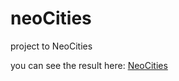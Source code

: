 # neoCities
project to NeoCities

you can see the result here: <a href="https://luteceweb.neocities.org/">NeoCities</a>
